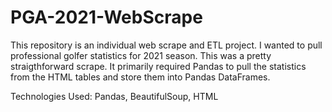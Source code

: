 # PGA-2021-WebScrape

This repository is an individual web scrape and ETL project. I wanted to pull professional golfer statistics for 2021 season. This was a pretty straigthforward scrape. It primarily required Pandas to pull the statistics from the HTML tables and store them into Pandas DataFrames.

Technologies Used: Pandas, BeautifulSoup, HTML

